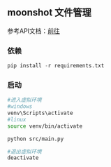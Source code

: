 ## moonshot 文件管理

参考API文档：[前往](https://platform.moonshot.cn/docs/api/files)

### 依赖

```python
pip install -r requirements.txt
```

### 启动

```sh
#进入虚拟环境
#windows
venv\Scripts\activate
#linux
source venv/bin/activate

python src/main.py

#退出虚拟环境
deactivate
```

